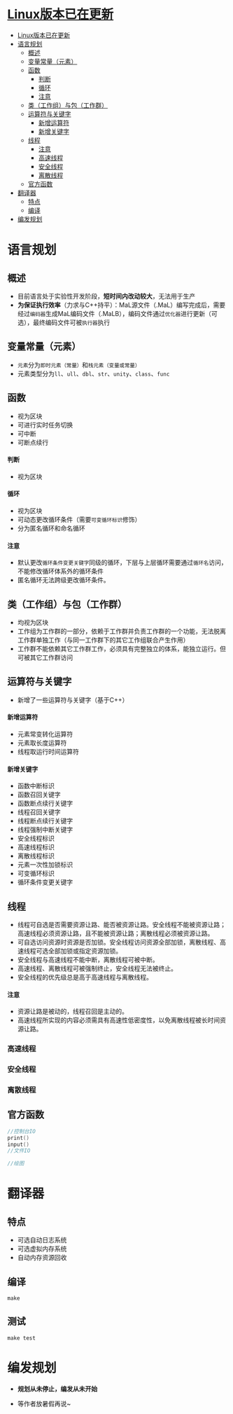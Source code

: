 # [Linux版本已在更新](https://github.com/SCTOSOP/MaL/tree/main/compiler/ubuntu)
- [Linux版本已在更新](#linux版本已在更新)
- [语言规划](#语言规划)
  - [概述](#概述)
  - [变量常量（元素）](#变量常量元素)
  - [函数](#函数)
      - [判断](#判断)
      - [循环](#循环)
      - [注意](#注意)
  - [类（工作组）与包（工作群）](#类工作组与包工作群)
  - [运算符与关键字](#运算符与关键字)
      - [新增运算符](#新增运算符)
      - [新增关键字](#新增关键字)
  - [线程](#线程)
      - [注意](#注意-1)
    - [高速线程](#高速线程)
    - [安全线程](#安全线程)
    - [离散线程](#离散线程)
  - [官方函数](#官方函数)
- [翻译器](#翻译器)
  - [特点](#特点)
  - [编译](#编译)
- [编发规划](#编发规划)

# 语言规划

## 概述

- 目前语言处于实验性开发阶段，**短时间内改动较大**，无法用于生产
- **为保证执行效率**（力求与C++持平）：MaL源文件（.MaL）编写完成后，需要经过`编码器`生成MaL编码文件（.MaLB），编码文件通过`优化器`进行更新（可选），最终编码文件可被`执行器`执行

## 变量常量（元素）

- `元素`分为`即时元素（常量）`和`栈元素（变量或常量）`
- 元素类型分为`ll`、`ull`、`dbl`、`str`、`unity`、`class`、`func`

## 函数

- 视为区块
- 可进行实时任务切换
- 可中断
- 可断点续行

#### 判断

- 视为区块

#### 循环

- 视为区块
- 可动态更改循环条件（需要`可变循环标识`修饰）
- 分为匿名循环和命名循环

#### 注意

- 默认更改`循环条件变更关键字`同级的循环，下层与上层循环需要通过`循环名`访问，不能修改循环体系外的循环条件
- 匿名循环无法跨级更改循环条件。

## 类（工作组）与包（工作群）

- 均视为区块
- 工作组为工作群的一部分，依赖于工作群并负责工作群的一个功能，无法脱离工作群单独工作（与同一工作群下的其它工作组联合产生作用）
- 工作群不能依赖其它工作群工作，必须具有完整独立的体系，能独立运行。但可被其它工作群访问

## 运算符与关键字

- 新增了一些运算符与关键字（基于C++）


#### 新增运算符

- 元素常变转化运算符
- 元素取长度运算符
- 线程取运行时间运算符

#### 新增关键字

- 函数中断标识
- 函数召回关键字
- 函数断点续行关键字
- 线程召回关键字
- 线程断点续行关键字
- 线程强制中断关键字
- 安全线程标识
- 高速线程标识
- 离散线程标识
- 元素一次性加锁标识
- 可变循环标识
- 循环条件变更关键字

## 线程

- 线程可自选是否需要资源让路、能否被资源让路。安全线程不能被资源让路；高速线程必须资源让路，且不能被资源让路；离散线程必须被资源让路。
- 可自选访问资源时资源是否加锁。安全线程访问资源全部加锁，离散线程、高速线程可选全部加锁或指定资源加锁。
- 安全线程与高速线程不能中断，离散线程可被中断。
- 高速线程、离散线程可被强制终止，安全线程无法被终止。
- 安全线程的优先级总是高于高速线程与离散线程。

#### 注意

- 资源让路是被动的，线程召回是主动的。
- 高速线程所实现的内容必须需具有高速性低密度性，以免离散线程被长时间资源让路。


### 高速线程

### 安全线程

### 离散线程

## 官方函数

```C++
//控制台IO
print()
input()
//文件IO

//绘图

```

# 翻译器

## 特点

- 可选自动日志系统
- 可选虚拟内存系统
- 自动内存资源回收

## 编译

```
make
```

## 测试

```
make test
```

# 编发规划

- **规划从未停止，编发从未开始**

- 等作者放暑假再说~

